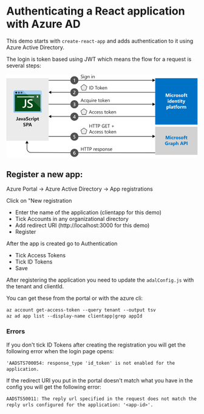 # Authenticating a React application with Azure AD 

This demo starts with `create-react-app` and adds authentication to it using Azure Active Directory.

The login is token based using JWT which means the flow for a request is several steps:

![](javascriptspa-intro.svg)

## Register a new app:
   
Azure Portal -> Azure Active Directory -> App registrations
 
Click on "New registration
* Enter the name of the application (clientapp for this demo)
* Tick Accounts in any organizational directory
* Add redirect URI (http://localhost:3000 for this demo)
* Register

After the app is created go to Authentication
* Tick Access Tokens
* Tick ID Tokens
* Save

After registering the application you need to update the `adalConfig.js` with the tenant and clientId.

You can get these from the portal or with the azure cli:

    az account get-access-token --query tenant --output tsv
    az ad app list --display-name clientapp|grep appId

### Errors

If you don't tick ID Tokens after creating the registration you will get the following error when the login page opens:

    'AADSTS700054: response_type 'id_token' is not enabled for the application.

If the redirect URI you put in the portal doesn't match what you have in the config you will get the following error:

    AADSTS50011: The reply url specified in the request does not match the reply urls configured for the application: '<app-id>'. 
